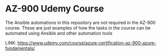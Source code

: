 # AZ-900 Udemy Course

The Ansible automations in this repository are not required in the AZ-900 course. These are just examples of how the tasks in the course can be automated using Ansible and other automation tools

LINK: https://www.udemy.com/course/azure-certification-az-900-azure-fundamentals/
